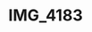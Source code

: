 ---
pid: '131'
layout: photos
title: IMG_4183
filename: IMG_4183.jpg
caption: 
previous_pid: '130'
next_pid: '132'
permalink: "/photos/131.html"
---